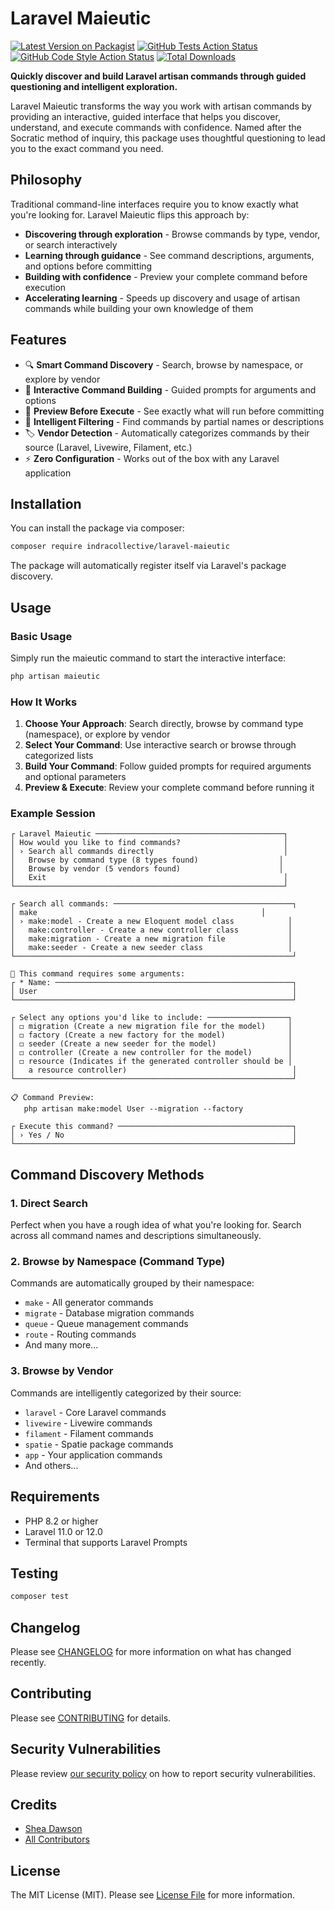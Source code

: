 # Laravel Maieutic

[![Latest Version on Packagist](https://img.shields.io/packagist/v/indracollective/laravel-maieutic.svg?style=flat-square)](https://packagist.org/packages/indracollective/laravel-maieutic)
[![GitHub Tests Action Status](https://img.shields.io/github/actions/workflow/status/indracollective/laravel-maieutic/run-tests.yml?branch=main&label=tests&style=flat-square)](https://github.com/indracollective/laravel-maieutic/actions?query=workflow%3Arun-tests+branch%3Amain)
[![GitHub Code Style Action Status](https://img.shields.io/github/actions/workflow/status/indracollective/laravel-maieutic/fix-php-code-style-issues.yml?branch=main&label=code%20style&style=flat-square)](https://github.com/indracollective/laravel-maieutic/actions?query=workflow%3A"Fix+PHP+code+style+issues"+branch%3Amain)
[![Total Downloads](https://img.shields.io/packagist/dt/indracollective/laravel-maieutic.svg?style=flat-square)](https://packagist.org/packages/indracollective/laravel-maieutic)

**Quickly discover and build Laravel artisan commands through guided questioning and intelligent exploration.**

Laravel Maieutic transforms the way you work with artisan commands by providing an interactive, guided interface that helps you discover, understand, and execute commands with confidence. Named after the Socratic method of inquiry, this package uses thoughtful questioning to lead you to the exact command you need.

## Philosophy

Traditional command-line interfaces require you to know exactly what you're looking for. Laravel Maieutic flips this approach by:

- **Discovering through exploration** - Browse commands by type, vendor, or search interactively
- **Learning through guidance** - See command descriptions, arguments, and options before committing
- **Building with confidence** - Preview your complete command before execution
- **Accelerating learning** - Speeds up discovery and usage of artisan commands while building your own knowledge of them

## Features

- 🔍 **Smart Command Discovery** - Search, browse by namespace, or explore by vendor
- 📝 **Interactive Command Building** - Guided prompts for arguments and options
- 👀 **Preview Before Execute** - See exactly what will run before committing
- 🎯 **Intelligent Filtering** - Find commands by partial names or descriptions
- 🏷️ **Vendor Detection** - Automatically categorizes commands by their source (Laravel, Livewire, Filament, etc.)
- ⚡ **Zero Configuration** - Works out of the box with any Laravel application

## Installation

You can install the package via composer:

```bash
composer require indracollective/laravel-maieutic
```

The package will automatically register itself via Laravel's package discovery.

## Usage

### Basic Usage

Simply run the maieutic command to start the interactive interface:

```bash
php artisan maieutic
```

### How It Works

1. **Choose Your Approach**: Search directly, browse by command type (namespace), or explore by vendor
2. **Select Your Command**: Use interactive search or browse through categorized lists
3. **Build Your Command**: Follow guided prompts for required arguments and optional parameters
4. **Preview & Execute**: Review your complete command before running it

### Example Session

```
┌ Laravel Maieutic ──────────────────────────────────────────┐
│ How would you like to find commands?                       │
│ › Search all commands directly                             │
│   Browse by command type (8 types found)                  │
│   Browse by vendor (5 vendors found)                      │
│   Exit                                                     │
└────────────────────────────────────────────────────────────┘

┌ Search all commands: ────────────────────────────────────────┐
│ make                                                  │
│ › make:model - Create a new Eloquent model class            │
│   make:controller - Create a new controller class           │
│   make:migration - Create a new migration file              │
│   make:seeder - Create a new seeder class                   │
└──────────────────────────────────────────────────────────────┘

📝 This command requires some arguments:
┌ * Name: ─────────────────────────────────────────────────────┐
│ User                                                         │
└──────────────────────────────────────────────────────────────┘

┌ Select any options you'd like to include: ──────────────────┐
│ ◻ migration (Create a new migration file for the model)     │
│ ◻ factory (Create a new factory for the model)              │
│ ◻ seeder (Create a new seeder for the model)                │
│ ◻ controller (Create a new controller for the model)        │
│ ◻ resource (Indicates if the generated controller should be │
│   a resource controller)                                     │
└──────────────────────────────────────────────────────────────┘

📋 Command Preview:
   php artisan make:model User --migration --factory

┌ Execute this command? ───────────────────────────────────────┐
│ › Yes / No                                                   │
└──────────────────────────────────────────────────────────────┘
```

## Command Discovery Methods

### 1. Direct Search
Perfect when you have a rough idea of what you're looking for. Search across all command names and descriptions simultaneously.

### 2. Browse by Namespace (Command Type)
Commands are automatically grouped by their namespace:
- `make` - All generator commands
- `migrate` - Database migration commands
- `queue` - Queue management commands
- `route` - Routing commands
- And many more...

### 3. Browse by Vendor
Commands are intelligently categorized by their source:
- `laravel` - Core Laravel commands
- `livewire` - Livewire commands
- `filament` - Filament commands
- `spatie` - Spatie package commands
- `app` - Your application commands
- And others...

## Requirements

- PHP 8.2 or higher
- Laravel 11.0 or 12.0
- Terminal that supports Laravel Prompts

## Testing

```bash
composer test
```

## Changelog

Please see [CHANGELOG](CHANGELOG.md) for more information on what has changed recently.

## Contributing

Please see [CONTRIBUTING](CONTRIBUTING.md) for details.

## Security Vulnerabilities

Please review [our security policy](../../security/policy) on how to report security vulnerabilities.

## Credits

- [Shea Dawson](https://github.com/indracollective)
- [All Contributors](../../contributors)

## License

The MIT License (MIT). Please see [License File](LICENSE.md) for more information.
